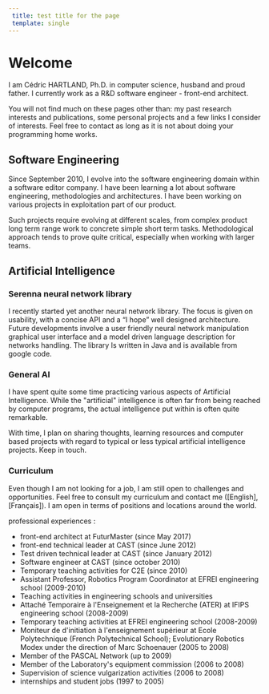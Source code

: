 ```yaml
---
 title: test title for the page
 template: single
---
```


# Welcome

I am Cédric HARTLAND, Ph.D. in computer science, husband and proud father. I currently work as a R&D software engineer - front-end architect.

You will not find much on these pages other than: my past research interests and publications, some personal projects and a few links I consider of interests. Feel free to contact as long as it is not about doing your programming home works.

## Software Engineering

Since September 2010, I evolve into the software engineering domain within a software editor company. I have been learning a lot about software engineering, methodologies and architectures. I have been working on various projects in exploitation part of our product.

Such projects require evolving at different scales, from complex product long term range work to concrete simple short term tasks. Methodological approach tends to prove quite critical, especially when working with larger teams.

## Artificial Intelligence
### Serenna neural network library

I recently started yet another neural network library. The focus is given on usability, with a concise API and a “I hope” well designed architecture. Future developments involve a user friendly neural network manipulation graphical user interface and a model driven language description for networks handling. The library Is written in Java and is available from google code.
### General AI

I have spent quite some time practicing various aspects of Artificial Intelligence. While the "artificial" intelligence is often far from being reached by computer programs, the actual intelligence put within is often quite remarkable.

With time, I plan on sharing thoughts, learning resources and computer based projects with regard to typical or less typical artificial intelligence projects. Keep in touch.
### Curriculum

Even though I am not looking for a job, I am still open to challenges and opportunities. Feel free to consult my curriculum and contact me ([English], [Français]). I am open in terms of positions and locations around the world.

professional experiences :

* front-end architect at FuturMaster (since May 2017)
* front-end technical leader at CAST (since June 2012)
* Test driven technical leader at CAST (since January 2012)
* Software engineer at CAST (since october 2010)
* Temporary teaching activities for C2E (since 2010)
* Assistant Professor, Robotics Program Coordinator at EFREI engineering school (2009-2010)
* Teaching activities in engineering schools and universities
* Attaché Temporaire à l'Enseignement et la Recherche (ATER) at IFIPS engineering school (2008-2009)
* Temporary teaching activities at EFREI engineering school (2008-2009)
* Moniteur de d'initiation à l'enseignement supérieur at Ecole Polytechnique (French Polytechnical School); Evolutionary Robotics Modex under the direction of Marc Schoenauer (2005 to 2008)
* Member of the PASCAL Network (up to 2009)
* Member of the Laboratory's equipment commission (2006 to 2008)
* Supervision of science vulgarization activities (2006 to 2008)
* internships and student jobs (1997 to 2005)
